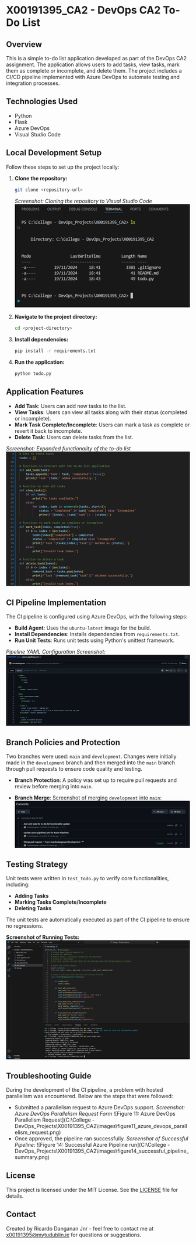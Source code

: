# X00191395_CA2 - DevOps CA2 To-Do List

## Overview
This is a simple to-do list application developed as part of the DevOps CA2 assignment. The application allows users to add tasks, view tasks, mark them as complete or incomplete, and delete them. The project includes a CI/CD pipeline implemented with Azure DevOps to automate testing and integration processes.

## Technologies Used
- Python
- Flask
- Azure DevOps
- Visual Studio Code

## Local Development Setup
Follow these steps to set up the project locally:

1. **Clone the repository:**
   ```bash
   git clone <repository-url>
   ```
   _Screenshot: Cloning the repository to Visual Studio Code_
   ![Figure 2: Cloning the repository in Visual Studio Code](https://github.com/ricardodanganan/X00191395_CA2/raw/main/images/figure2_clone_repository_vscode.png)


2. **Navigate to the project directory:**
   ```bash
   cd <project-directory>
   ```

3. **Install dependencies:**
   ```bash
   pip install -r requirements.txt
   ```

4. **Run the application:**
   ```bash
   python todo.py
   ```

## Application Features
- **Add Task**: Users can add new tasks to the list.
- **View Tasks**: Users can view all tasks along with their status (completed or incomplete).
- **Mark Task Complete/Incomplete**: Users can mark a task as complete or revert it back to incomplete.
- **Delete Task**: Users can delete tasks from the list.

_Screenshot: Expanded functionality of the to-do list_
![Figure 6: Expanded functionality of the to-do list application](https://github.com/ricardodanganan/X00191395_CA2/raw/main/images/figure6_todo_list_expanded_functionality.png)

## CI Pipeline Implementation
The CI pipeline is configured using Azure DevOps, with the following steps:
- **Build Agent**: Uses the `ubuntu-latest` image for the build.
- **Install Dependencies**: Installs dependencies from `requirements.txt`.
- **Run Unit Tests**: Runs unit tests using Python's unittest framework.

_Pipeline YAML Configuration Screenshot:_
![Figure 13: Updated azure-pipelines.yml configuration](https://github.com/ricardodanganan/X00191395_CA2/raw/main/images/figure13_updated_azure_pipeline_config.png)

## Branch Policies and Protection
Two branches were used: `main` and `development`. Changes were initially made in the `development` branch and then merged into the `main` branch through pull requests to ensure code quality and testing.
- **Branch Protection**: A policy was set up to require pull requests and review before merging into `main`.

- **Branch Merge**: Screenshot of merging `development` into `main`:
  ![Figure 16: Commit history merging `development` into `main`](https://github.com/ricardodanganan/X00191395_CA2/raw/main/images/figure16_commit_history_merge.png)

## Testing Strategy
Unit tests were written in `test_todo.py` to verify core functionalities, including:
- **Adding Tasks**
- **Marking Tasks Complete/Incomplete**
- **Deleting Tasks**

The unit tests are automatically executed as part of the CI pipeline to ensure no regressions.

**Screenshot of Running Tests:**
![Figure 12: Terminal showing Git commands to add, commit, and push changes](https://github.com/ricardodanganan/X00191395_CA2/raw/main/images/figure12_git_add_commit_push.png)

## Troubleshooting Guide
During the development of the CI pipeline, a problem with hosted parallelism was encountered. Below are the steps that were followed:
- Submitted a parallelism request to Azure DevOps support.
  _Screenshot: Azure DevOps Parallelism Request Form_
  ![Figure 11: Azure DevOps Parallelism Request](C:\College - DevOps_Projects\X00191395_CA2\images\figure11_azure_devops_parallelism_request.png)
- Once approved, the pipeline ran successfully.
  _Screenshot of Successful Pipeline:_
  ![Figure 14: Successful Azure Pipeline run](C:\College - DevOps_Projects\X00191395_CA2\images\figure14_successful_pipeline_summary.png)

## License
This project is licensed under the MIT License. See the [LICENSE](LICENSE) file for details.

## Contact
Created by Ricardo Danganan Jnr - feel free to contact me at x00191395@mytudublin.ie for questions or suggestions.


